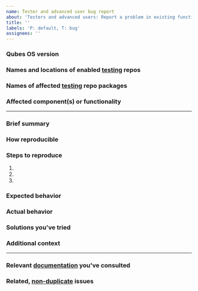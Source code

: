 ```yaml
---
name: Tester and advanced user bug report
about: 'Testers and advanced users: Report a problem in existing functionality, including documentation and infrastructure.'
title: ''
labels: 'P: default, T: bug'
assignees: ''
---
```


<!--(Before filing this issue, please read:
https://www.qubes-os.org/doc/issue-tracking/
Please use this issue template. Do not delete it.)-->

### Qubes OS version
<!--(The version of Qubes OS you're using (e.g., `R4.0`), available via the
command `cat /etc/qubes-release` in a dom0 terminal.)-->



### Names and locations of enabled [testing](https://www.qubes-os.org/doc/testing/) repos
<!--(Please be sure to specify both the names of any enabled testing repos AND
where the testing repos are enabled (i.e., dom0, template, or standalone).)-->



### Names of affected [testing](https://www.qubes-os.org/doc/testing/) repo packages
<!--(Please list the package(s) here and [provide feedback in
`updates-status`](https://www.qubes-os.org/doc/testing/#providing-feedback),
linking to this issue.)-->



### Affected component(s) or functionality
<!--(The component or functionality of Qubes OS that is not working as
expected.)-->




-----
### Brief summary
<!--(A clear and concise summary of the bug.)-->



### How reproducible
<!--(At what rate does the bug occur when the steps to reproduce are
performed?)-->



### Steps to reproduce
<!--(Detailed steps to reproduce the problematic behavior.)-->

1. 
2. 
3. 

### Expected behavior
<!--(A clear and concise description of what you expected to happen.)-->



### Actual behavior
<!--(What actually happened instead of what you expected to happen.)-->



### Solutions you've tried
<!--(If applicable, any solutions or workarounds you've already tried.)-->



### Additional context
<!--(Provide any additional context that might help explain your problem. Also
consider providing terminal output, logs, and screenshots.)-->



-----
### Relevant [documentation](https://www.qubes-os.org/doc/) you've consulted
<!--(Provide a list of any relevant documentation you've consulted. We do not
know what you've already read unless you tell us. If you do not list anything,
we will assume that you haven't read any relevant documentation. If you're not
aware of any relevant documentation, write "None" (or "N/A" if not
applicable).)-->



### Related, [non-duplicate](https://www.qubes-os.org/doc/issue-tracking/#new-issues-should-not-be-duplicates-of-existing-issues) issues
<!--(Provide a list of any related issues of which you're aware. Do not
describe any other unreported bugs, features, or tasks here. We do not know
which issues you've already seen unless you tell us. If there is another issue
that seems like a duplicate, and you did not mention it here, we will assume
that you were not aware of it. If you didn't find any related issues, write
"None found.")-->



